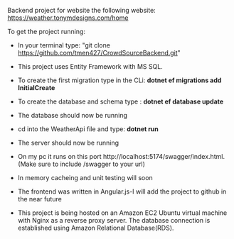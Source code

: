 Backend project for website the following website: https://weather.tonymdesigns.com/home <br>

To get the project running: 
- In your terminal type: "git clone https://github.com/tmen427/CrowdSourceBackend.git"
- This project uses Entity Framework with MS SQL.
- To create the first migration type in the CLi: <b> dotnet ef migrations add InitialCreate </b>
- To create the database and schema type : <b> dotnet ef database update </b>
- The database should now be running
- cd into the WeatherApi file and type: <b> dotnet run </b>
- The server should now be running 
- On my pc it runs on this port http://localhost:5174/swagger/index.html. (Make sure to include /swagger to your url) 

- In memory cacheing and unit testing will soon
- The frontend was written in Angular.js-I will add the project to github in the near future

- This project is being hosted on an Amazon EC2 Ubuntu virtual machine with Nginx as a reverse proxy server. The database connection is established using Amazon Relational Database(RDS).  
